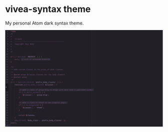 # vivea-syntax theme

My personal Atom dark syntax theme.

![A screenshot](https://raw.githubusercontent.com/simonbouchard/vivea-syntax/master/screenshot.png)
